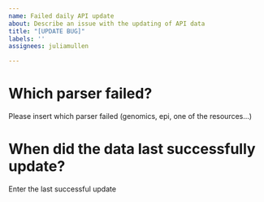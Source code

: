 ```yaml
---
name: Failed daily API update
about: Describe an issue with the updating of API data
title: "[UPDATE BUG]"
labels: ''
assignees: juliamullen

---
```


# Which parser failed?
Please insert which parser failed (genomics, epi, one of the resources...)

# When did the data last successfully update?
Enter the last successful update
